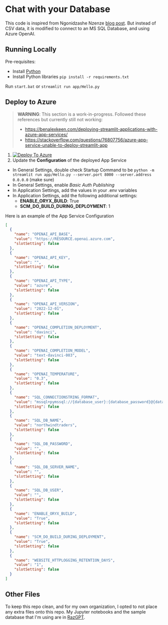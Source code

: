 # Chat with your Database

This code is inspired from Ngonidzashe Nzenze [blog post](https://dev.to/ngonidzashe/chat-with-your-csv-visualize-your-data-with-langchain-and-streamlit-ej7).
But instead of CSV data, it is modified to connect to an MS SQL Database, and using Azure OpenAI.


## Running Locally
Pre-requisites:
- Install [Python](https://python.org)
- Install Python libraries `pip install -r requirements.txt`

Run `start.bat` or `streamlit run app/Hello.py`


## Deploy to Azure
> **WARNING**: This section is a work-in-progress. Followed these references but currently still not working:
> - https://benalexkeen.com/deploying-streamlit-applications-with-azure-app-services/
> - https://stackoverflow.com/questions/76807756/azure-app-service-unable-to-deploy-streamlit-app

1. [![Deploy To Azure](https://aka.ms/deploytoazurebutton)](https://portal.azure.com/#create/Microsoft.Template/uri/https%3A%2F%2Fraw.githubusercontent.com%2Fraffertyuy%2Fdbcopilot-langchain-streamlit%2Fmain%2Fazuredeploy.json)
2. Update the **Configuration** of the deployed App Service
  - In General Settings, double check Startup Command to be `python -m streamlit run app/Hello.py --server.port 8000 --server.address 0.0.0.0` (make sure)
  - In General Settings, enable _Basic Auth Publishing_
  - In Application Settings, add the values in your .env variables
  - In Application Settings, add the following additional settings:
    - **ENABLE_ORYX_BUILD**: True
    - **SCM_DO_BUILD_DURING_DEPLOYMENT**: 1

Here is an example of the App Service Configuration
```json
[
  {
    "name": "OPENAI_API_BASE",
    "value": "https://RESOURCE.openai.azure.com",
    "slotSetting": false
  },
  {
    "name": "OPENAI_API_KEY",
    "value": "",
    "slotSetting": false
  },
  {
    "name": "OPENAI_API_TYPE",
    "value": "azure",
    "slotSetting": false
  },
  {
    "name": "OPENAI_API_VERSION",
    "value": "2022-12-01",
    "slotSetting": false
  },
  {
    "name": "OPENAI_COMPLETION_DEPLOYMENT",
    "value": "davinci",
    "slotSetting": false
  },
  {
    "name": "OPENAI_COMPLETION_MODEL",
    "value": "text-davinci-003",
    "slotSetting": false
  },
  {
    "name": "OPENAI_TEMPERATURE",
    "value": "0.3",
    "slotSetting": false
  },
  {
    "name": "SQL_CONNECTIONSTRING_FORMAT",
    "value": "mssql+pymssql://{database_user}:{database_password}@{database_server}.database.windows.net:1433/{database_db}",
    "slotSetting": false
  },
  {
    "name": "SQL_DB_NAME",
    "value": "northwindtraders",
    "slotSetting": false
  },
  {
    "name": "SQL_DB_PASSWORD",
    "value": "",
    "slotSetting": false
  },
  {
    "name": "SQL_DB_SERVER_NAME",
    "value": "",
    "slotSetting": false
  },
  {
    "name": "SQL_DB_USER",
    "value": "",
    "slotSetting": false
  },
  {
    "name": "ENABLE_ORYX_BUILD",
    "value": "True",
    "slotSetting": false
  },
  {
    "name": "SCM_DO_BUILD_DURING_DEPLOYMENT",
    "value": "True",
    "slotSetting": false
  },
  {
    "name": "WEBSITE_HTTPLOGGING_RETENTION_DAYS",
    "value": "1",
    "slotSetting": false
  }
]
```


## Other Files
To keep this repo clean, and for my own organization, I opted to not place any extra files onto this repo.
My Jupyter notebooks and the sample database that I'm using are in [RazGPT](https://github.com/raffertyuy/RazGPT).